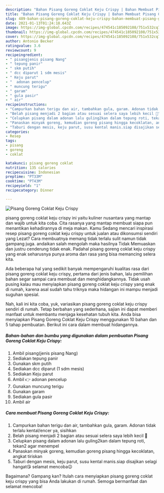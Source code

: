 ```yaml
---
description: "Bahan Pisang Goreng Coklat Keju Crispy | Bahan Membuat Pisang Goreng Coklat Keju Crispy Yang Bikin Ngiler"
title: "Bahan Pisang Goreng Coklat Keju Crispy | Bahan Membuat Pisang Goreng Coklat Keju Crispy Yang Bikin Ngiler"
slug: 489-bahan-pisang-goreng-coklat-keju-crispy-bahan-membuat-pisang-goreng-coklat-keju-crispy-yang-bikin-ngiler
date: 2021-01-13T01:24:18.643Z
image: https://img-global.cpcdn.com/recipes/474541c185092108/751x532cq70/pisang-goreng-coklat-keju-crispy-foto-resep-utama.jpg
thumbnail: https://img-global.cpcdn.com/recipes/474541c185092108/751x532cq70/pisang-goreng-coklat-keju-crispy-foto-resep-utama.jpg
cover: https://img-global.cpcdn.com/recipes/474541c185092108/751x532cq70/pisang-goreng-coklat-keju-crispy-foto-resep-utama.jpg
author: Antonio Becker
ratingvalue: 3.6
reviewcount: 9
recipeingredient:
- " pisangjenis pisang Nang"
- " tepung panir"
- " skm putih"
- " dcc diparut 1 sdm mesis"
- " Keju parut"
- "  adonan pencelup"
- " muncung terigu"
- " garam"
- " gula pasir"
- " air"
recipeinstructions:
- "Campurkan bahan terigu dan air, tambahkan gula, garam. Adonan tidak terlalu kental/encer ya, sisihkan"
- "Belah pisang menjadi 2 bagian atau sesuai selera saya lebih kecil 🤭"
- "Celupkan pisang dalam adonan lalu guling2kan dalam tepung roti, tekan2 agar menempel"
- "Panaskan minyak goreng, kemudian goreng pisang hingga kecoklatan, angkat tiriskan"
- "Taburi dengan mesis, keju parut, susu kental manis.siap disajikan selagi hangat😘 selamat mencoba😉"
categories:
- Resep
tags:
- pisang
- goreng
- coklat

katakunci: pisang goreng coklat 
nutrition: 135 calories
recipecuisine: Indonesian
preptime: "PT33M"
cooktime: "PT43M"
recipeyield: "1"
recipecategory: Dinner

---
```



![Pisang Goreng Coklat Keju Crispy](https://img-global.cpcdn.com/recipes/474541c185092108/751x532cq70/pisang-goreng-coklat-keju-crispy-foto-resep-utama.jpg)


pisang goreng coklat keju crispy ini yaitu kuliner nusantara yang mantap dan wajib untuk kita coba. Cita rasanya yang mantap membuat siapa pun menantikan kehadirannya di meja makan.
Kamu Sedang mencari inspirasi resep pisang goreng coklat keju crispy untuk jualan atau dikonsumsi sendiri yang Lezat? Cara membuatnya memang tidak terlalu sulit namun tidak gampang juga. andaikan salah mengolah maka hasilnya Tidak Memuaskan dan justru cenderung tidak enak. Padahal pisang goreng coklat keju crispy yang enak seharusnya punya aroma dan rasa yang bisa memancing selera kita.



Ada beberapa hal yang sedikit banyak mempengaruhi kualitas rasa dari pisang goreng coklat keju crispy, pertama dari jenis bahan, lalu pemilihan bahan segar sampai cara membuat dan menghidangkannya. Tidak usah pusing kalau mau menyiapkan pisang goreng coklat keju crispy yang enak di rumah, karena asal sudah tahu triknya maka hidangan ini mampu menjadi suguhan spesial.


Nah, kali ini kita coba, yuk, variasikan pisang goreng coklat keju crispy sendiri di rumah. Tetap berbahan yang sederhana, sajian ini dapat memberi manfaat untuk membantu menjaga kesehatan tubuh kita. Anda bisa menyiapkan Pisang Goreng Coklat Keju Crispy menggunakan 10 bahan dan 5 tahap pembuatan. Berikut ini cara dalam membuat hidangannya.

<!--inarticleads1-->

##### Bahan-bahan dan bumbu yang digunakan dalam pembuatan Pisang Goreng Coklat Keju Crispy:

1. Ambil  pisang(jenis pisang Nang)
1. Sediakan  tepung panir
1. Gunakan  skm putih
1. Sediakan  dcc diparut (1 sdm mesis)
1. Sediakan  Keju parut
1. Ambil  👉 adonan pencelup
1. Gunakan  muncung terigu
1. Gunakan  garam
1. Sediakan  gula pasir
1. Ambil  air




<!--inarticleads2-->

##### Cara membuat Pisang Goreng Coklat Keju Crispy:

1. Campurkan bahan terigu dan air, tambahkan gula, garam. Adonan tidak terlalu kental/encer ya, sisihkan
1. Belah pisang menjadi 2 bagian atau sesuai selera saya lebih kecil 🤭
1. Celupkan pisang dalam adonan lalu guling2kan dalam tepung roti, tekan2 agar menempel
1. Panaskan minyak goreng, kemudian goreng pisang hingga kecoklatan, angkat tiriskan
1. Taburi dengan mesis, keju parut, susu kental manis.siap disajikan selagi hangat😘 selamat mencoba😉




Bagaimana? Gampang kan? Itulah cara menyiapkan pisang goreng coklat keju crispy yang bisa Anda lakukan di rumah. Semoga bermanfaat dan selamat mencoba!
